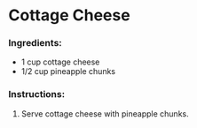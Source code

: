 # Cottage Cheese
### Ingredients:
- 1 cup cottage cheese
- 1/2 cup pineapple chunks

### Instructions:
1. Serve cottage cheese with pineapple chunks.

